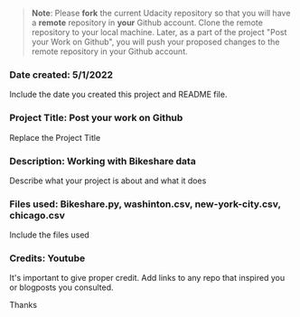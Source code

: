 >**Note**: Please **fork** the current Udacity repository so that you will have a **remote** repository in **your** Github account. Clone the remote repository to your local machine. Later, as a part of the project "Post your Work on Github", you will push your proposed changes to the remote repository in your Github account.

### Date created: 5/1/2022
Include the date you created this project and README file.

### Project Title: Post your work on Github
Replace the Project Title

### Description: Working with Bikeshare data
Describe what your project is about and what it does

### Files used: Bikeshare.py, washinton.csv, new-york-city.csv, chicago.csv
Include the files used

### Credits: Youtube
It's important to give proper credit. Add links to any repo that inspired you or blogposts you consulted.

Thanks


